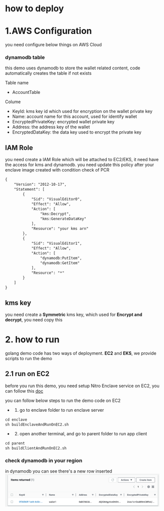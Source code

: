 # how to deploy

# 1.AWS Configuration
you need configure below things on AWS Cloud
### dynamodb table 
this demo uses dynamodb to store the wallet related content, code automatically creates the table if not exists

Table name
- AccountTable

Colume
- KeyId: kms key id which used for encryption on the wallet private key
- Name: account name for this account, used for identify wallet
- EncryptedPrivateKey: encrypted wallet private key
- Address: the address key of the wallet
- EncryptedDataKey: the data key used to encrypt the private key

## IAM Role
you need create a IAM Role which will be attached to EC2/EKS, it need have the access for kms and dynamodb. you need update this policy after your enclave image created with condition check of PCR
```
{
    "Version": "2012-10-17",
    "Statement": [
        {
            "Sid": "VisualEditor0",
            "Effect": "Allow",
            "Action": [
                "kms:Decrypt",
                "kms:GenerateDataKey"
            ],
            "Resource": "your kms arn"
        },
        {
            "Sid": "VisualEditor1",
            "Effect": "Allow",
            "Action": [
                "dynamodb:PutItem",
                "dynamodb:GetItem"
            ],
            "Resource": "*"
        }
    ]
}
```

## kms key
you need create a **Symmetric** kms key, which used for **Encrypt and decrypt**, you need copy this

# 2. how to run 
golang demo code has two ways of deployment. **EC2** and **EKS**, we provide scripts to run the demo

## 2.1 run on EC2
before you run this demo, you need setup Nitro Enclave service on EC2, you can follow this [doc](https://docs.aws.amazon.com/enclaves/latest/user/nitro-enclave-cli-install.html)

you can follow below steps to run the demo code on EC2 

- 1. go to enclave folder to run enclave server
```
cd enclave
sh buildEnclaveAndRunOnEC2.sh
```
- 2. open another terminal, and go to parent folder to run app client
```
cd parent
sh buildClientAndRunOnEC2.sh
```

### check dynamodb in your region 
in dynamodb you can see there's a new row inserted
![dynamodb result](/image/dynamodb_query_result.png)